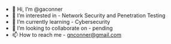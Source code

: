 - 👋 Hi, I’m @gaconner
- 👀 I’m interested in - Network Security and Penetration Testing
- 🌱 I’m currently learning - Cybersecurity
- 💞️ I’m looking to collaborate on - pending
- 📫 How to reach me - gnconner@gmail.com

<!---
gaconner/gaconner is a ✨ special ✨ repository because its `README.md` (this file) appears on your GitHub profile.
You can click the Preview link to take a look at your changes.
--->
